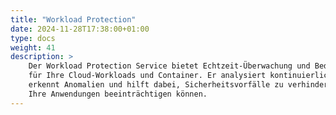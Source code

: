 ```yaml
---
title: "Workload Protection"
date: 2024-11-28T17:38:00+01:00
type: docs
weight: 41
description: >
    Der Workload Protection Service bietet Echtzeit-Überwachung und Bedrohungserkennung
    für Ihre Cloud-Workloads und Container. Er analysiert kontinuierlich das Systemverhalten,
    erkennt Anomalien und hilft dabei, Sicherheitsvorfälle zu verhindern, bevor diese
    Ihre Anwendungen beeinträchtigen können.
---
```



